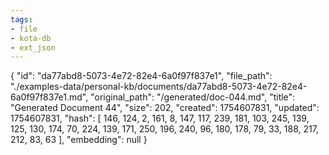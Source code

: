 ```yaml
---
tags:
- file
- kota-db
- ext_json
---
```

{
  "id": "da77abd8-5073-4e72-82e4-6a0f97f837e1",
  "file_path": "./examples-data/personal-kb/documents/da77abd8-5073-4e72-82e4-6a0f97f837e1.md",
  "original_path": "/generated/doc-044.md",
  "title": "Generated Document 44",
  "size": 202,
  "created": 1754607831,
  "updated": 1754607831,
  "hash": [
    146,
    124,
    2,
    161,
    8,
    147,
    117,
    239,
    181,
    103,
    245,
    139,
    125,
    130,
    174,
    70,
    224,
    139,
    171,
    250,
    196,
    240,
    96,
    180,
    178,
    79,
    33,
    188,
    217,
    212,
    83,
    63
  ],
  "embedding": null
}